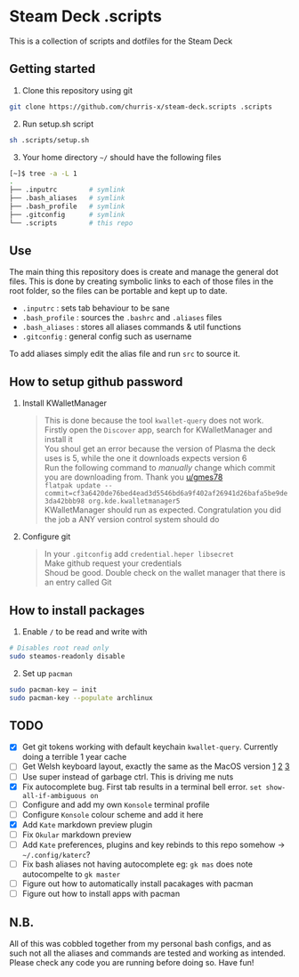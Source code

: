 # Steam Deck .scripts

This is a collection of scripts and dotfiles for the Steam Deck

## Getting started
1. Clone this repository using git
```sh
git clone https://github.com/churris-x/steam-deck.scripts .scripts
```
2. Run setup.sh script
```sh
sh .scripts/setup.sh
```
3. Your home directory `~/` should have the following files
```sh
[~]$ tree -a -L 1
.
├── .inputrc        # symlink
├── .bash_aliases   # symlink
├── .bash_profile   # symlink
├── .gitconfig      # symlink
└── .scripts        # this repo
```

## Use
The main thing this repository does is create and manage the general dot files. This is done by creating symbolic links to each of those files in the root folder, so the files can be portable and kept up to date.

- `.inputrc` : sets tab behaviour to be sane
- `.bash_profile` : sources the `.bashrc` and `.aliases` files
- `.bash_aliases` : stores all aliases commands & util functions
- `.gitconfig` : general config such as username

To add aliases simply edit the alias file and run `src` to source it.

## How to setup github password
1. Install KWalletManager
    > This is done because the tool `kwallet-query` does not work.  
    > Firstly open the `Discover` app, search for KWalletManager and install it  
    > You shoul get an error because the version of Plasma the deck uses is 5, while the one it downloads expects version 6  
    > Run the following command to *manually* change which commit you are downloading from. Thank you [u/gmes78](https://www.reddit.com/r/kde/comments/1c4hu5y/cannot_run_kwalletmanager_on_my_steam_deck/)  
    > `flatpak update --commit=cf3a6420de76bed4ead3d5546bd6a9f402af26941d26bafa5be9de3da42bbb98 org.kde.kwalletmanager5`  
    > KWalletManager should run as expected. Congratulation you did the job a ANY version control system should do

2. Configure git
    > In your `.gitconfig` add `credential.heper libsecret`  
    > Make github request your credentials  
    > Shoud be good. Double check on the wallet manager that there is an entry called Git

## How to install packages
1. Enable `/` to be read and write with

```sh
# Disables root read only
sudo steamos-readonly disable
```

2. Set up `pacman`

```sh
sudo pacman-key — init
sudo pacman-key --populate archlinux
```

## TODO
- [x] Get git tokens working with default keychain `kwallet-query`. Currently doing a terrible 1 year cache
- [ ] Get Welsh keyboard layout, exactly the same as the MacOS version [1](https://docs.kde.org/stable5/en/plasma-desktop/kcontrol/keyboard/layouts.html) [2](https://discuss.kde.org/t/create-a-new-keyboard-layout/8783/2) [3](https://gitlab.freedesktop.org/xkeyboard-config/xkeyboard-config/-/blob/master/symbols/br?ref_type=heads#L11)
- [ ] Use super instead of garbage ctrl. This is driving me nuts
- [x] Fix autocomplete bug. First tab results in a terminal bell error. `set show-all-if-ambiguous on`
- [ ] Configure and add my own `Konsole` terminal profile
- [ ] Configure `Konsole` colour scheme and add it here
- [x] Add `Kate` markdown preview plugin
- [ ] Fix `Okular` markdown preview
- [ ] Add `Kate` preferences, plugins and key rebinds to this repo somehow -> `~/.config/katerc`?
- [ ] Fix bash aliases not having autocomplete eg: `gk mas` does note autocompelte to `gk master`
- [ ] Figure out how to automatically install pacakages with pacman
- [ ] Figure out how to install apps with pacman

## N.B.
All of this was cobbled together from my personal bash configs, and as such not all the aliases and commands are tested and working as intended. Please check any code you are running before doing so. Have fun!
